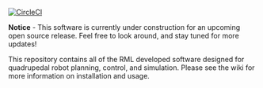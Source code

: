[![CircleCI](https://circleci.com/gh/robomechanics/quad-software/tree/main.svg?style=shield)](https://circleci.com/gh/robomechanics/quad-software/tree/main)

**Notice** - This software is currently under construction for an upcoming open source release. Feel free to look around, and stay tuned for more updates!

This repository contains all of the RML developed software designed for quadrupedal robot planning, control, and simulation. Please see the wiki for more information on installation and usage.
